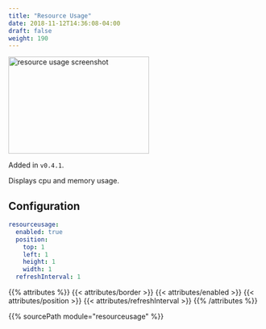 ```yaml
---
title: "Resource Usage"
date: 2018-11-12T14:36:08-04:00
draft: false
weight: 190
---
```


<img class="screenshot" src="/imgs/modules/resource_usage.png" width="279" height="193" alt="resource usage screenshot" />

Added in `v0.4.1`.

Displays cpu and memory usage.

## Configuration

```yaml
resourceusage:
  enabled: true
  position:
    top: 1
    left: 1
    height: 1
    width: 1
  refreshInterval: 1
```

{{% attributes %}}
  {{< attributes/border >}}
  {{< attributes/enabled >}}
  {{< attributes/position >}}
  {{< attributes/refreshInterval >}}
{{% /attributes %}}

{{% sourcePath module="resourceusage" %}}